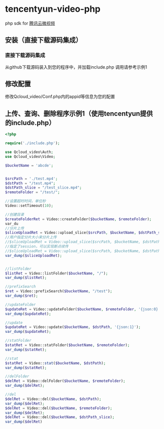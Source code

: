 # tencentyun-video-php
php sdk for [腾讯云微视频](http://www.qcloud.com/wiki/%E5%BE%AE%E8%A7%86%E9%A2%91%E6%9C%8D%E5%8A%A1%E6%A6%82%E8%BF%B0)

## 安装（直接下载源码集成）

### 直接下载源码集成
从github下载源码装入到您的程序中，并加载include.php
调用请参考示例1

## 修改配置
修改Qcloud_video/Conf.php内的appid等信息为您的配置

## 上传、查询、删除程序示例1（使用tencentyun提供的include.php）
```php
<?php

require('./include.php');

use Qcloud_video\Auth;
use Qcloud_video\Video;

$bucketName = 'abcde';


$srcPath = './test.mp4';
$dstPath = "/test.mp4";
$dstPath_slice = "/test_slice.mp4";
$remoteFolder = "/test/";

//设置超时时间，单位秒
Video::setTimeout(10);

//创建目录
$createFolderRet = Video::createFolder($bucketName, $remoteFolder);
var_du
//分片上传
$sliceUploadRet = Video::upload_slice($srcPath, $bucketName, $dstPath_slice);
//用户指定分片大小来分片上传
//$sliceUploadRet = Video::upload_slice($srcPath, $bucketName, $dstPath_slice, null, 3*1024*1024);
//指定了session，可以实现断点续传
//$sliceUploadRet = Video::upload_slice($srcPath, $bucketName, $dstPath_slice, null, 2000000, '48d44422-3188-4c6c-b122-6f780742f125+CpzDLtEHAA==');
var_dump($sliceUploadRet);


//listFolder
$listRet = Video::listFolder($bucketName, "/");
var_dump($listRet);

//prefixSearch
$ret = Video::prefixSearch($bucketName, "/test");
var_dump($ret);

//updateFolder
$updateRet = Video::updateFolder($bucketName, $remoteFolder, '{json:0}');
var_dump($updateRet);

//update
$updateRet = Video::update($bucketName, $dstPath, '{json:1}');
var_dump($updateRet);

//statFolder
$statRet = Video::statFolder($bucketName, $remoteFolder);
var_dump($statRet);

//stat
$statRet = Video::stat($bucketName, $dstPath);
var_dump($statRet);

//delFolder
$delRet = Video::delFolder($bucketName, $remoteFolder);
var_dump($delRet);

//del
$delRet = Video::del($bucketName, $dstPath);
var_dump($delRet);
$delRet = Video::del($bucketName, $remoteFolder);
var_dump($delRet);
$delRet = Video::del($bucketName, $dstPath_slice);
var_dump($delRet)



```
